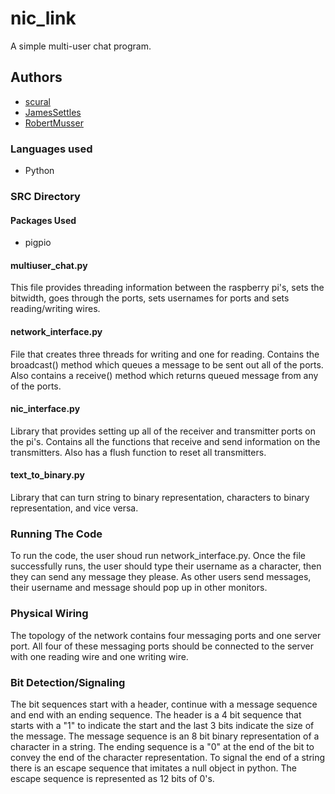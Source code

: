 # nic_link
A simple multi-user chat program.

## Authors
- [scural](https://github.com/scural)
- [JamesSettles](https://github.com/JamesSettles)
- [RobertMusser](https://github.com/RobertMusser)

### Languages used
- Python

### SRC Directory
#### Packages Used
- pigpio 

#### multiuser_chat.py
This file provides threading information between the raspberry pi's, sets the bitwidth, goes through the ports, sets usernames for ports and sets reading/writing wires.

#### network_interface.py
File that creates three threads for writing and one for reading. Contains the broadcast() method which queues a message to be sent out all of the ports. Also contains a receive() method which returns queued message from any of the ports.

#### nic_interface.py
Library that provides setting up all of the receiver and transmitter ports on the pi's. Contains all the functions that receive and send information on the transmitters. Also has a flush function to reset all transmitters.

#### text_to_binary.py
Library that can turn string to binary representation, characters to binary representation, and vice versa. 

### Running The Code
To run the code, the user shoud run network_interface.py. Once the file successfully runs, the user should type their username as a character, then they can send any message they please. As other users send messages, their username and message should pop up in other monitors.

### Physical Wiring 
The topology of the network contains four messaging ports and one server port. All four of these messaging ports should be connected to the server with one reading wire and one writing wire.

### Bit Detection/Signaling
The bit sequences start with a header, continue with a message sequence and end with an ending sequence. The header is a 4 bit sequence that starts with a "1" to indicate the start and the last 3 bits indicate the size of the message. The message sequence is an 8 bit binary representation of a character in a string. The ending sequence is a "0" at the end of the bit to convey the end of the character representation. To signal the end of a string there is an escape sequence that imitates a null object in python. The escape sequence is represented as 12 bits of 0's.

